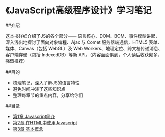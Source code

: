 《JavaScript高级程序设计》学习笔记
==============================

##介绍

这本书详细介绍了JS的各个部分——
语言核心、DOM、BOM、事件模型讲起，深入浅出地探讨了面向对象编程、Ajax 与 Comet 服务器端通信，HTML5 表单、媒体、Canvas（包括 WebGL）及 Web Workers、地理定位、跨文档传递消息、客户端存储（包括 IndexedDB）等新 API。（内容面面俱到，个人读后收获颇多，强烈推荐）

##目的

- 梳理笔记，深入了解JS的语言特性
- 避免时间冲淡了这些知识点
- 整理每章节的重点内容，分享给你们

##目录

- [第1章 Javascript简介](docs/chapter-01.md)
- [第2章 在HTML中使用Javascript](docs/chapter-02.md)
- [第3章 基本概念](docs/chapter-03.md)

